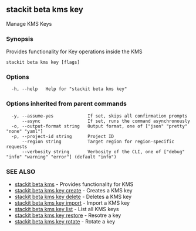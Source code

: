 ## stackit beta kms key

Manage KMS Keys

### Synopsis

Provides functionality for Key operations inside the KMS

```
stackit beta kms key [flags]
```

### Options

```
  -h, --help   Help for "stackit beta kms key"
```

### Options inherited from parent commands

```
  -y, --assume-yes             If set, skips all confirmation prompts
      --async                  If set, runs the command asynchronously
  -o, --output-format string   Output format, one of ["json" "pretty" "none" "yaml"]
  -p, --project-id string      Project ID
      --region string          Target region for region-specific requests
      --verbosity string       Verbosity of the CLI, one of ["debug" "info" "warning" "error"] (default "info")
```

### SEE ALSO

* [stackit beta kms](./stackit_beta_kms.md)	 - Provides functionality for KMS
* [stackit beta kms key create](./stackit_beta_kms_key_create.md)	 - Creates a KMS key
* [stackit beta kms key delete](./stackit_beta_kms_key_delete.md)	 - Deletes a KMS key
* [stackit beta kms key import](./stackit_beta_kms_key_import.md)	 - Import a KMS key
* [stackit beta kms key list](./stackit_beta_kms_key_list.md)	 - List all KMS keys
* [stackit beta kms key restore](./stackit_beta_kms_key_restore.md)	 - Resotre a key
* [stackit beta kms key rotate](./stackit_beta_kms_key_rotate.md)	 - Rotate a key

